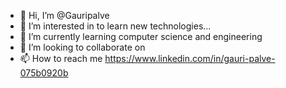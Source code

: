 - 👋 Hi, I’m @Gauripalve
- 👀 I’m interested in to learn new technologies...
- 🌱 I’m currently learning computer science and engineering
- 💞️ I’m looking to collaborate on
- 📫 How to reach me https://www.linkedin.com/in/gauri-palve-075b0920b

<!---
Gauripalve/Gauripalve is a ✨ special ✨ repository because its `README.md` (this file) appears on your GitHub profile.
You can click the Preview link to take a look at your changes.
--->
